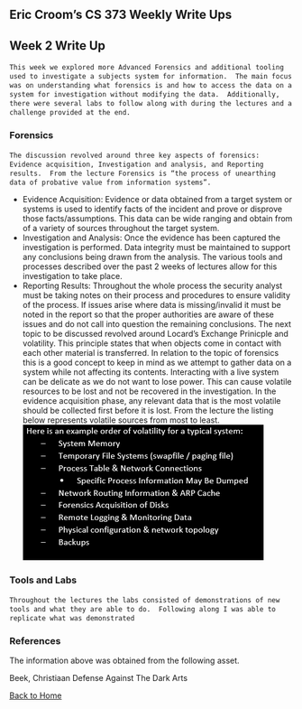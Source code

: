 ## Eric Croom’s CS 373 Weekly Write Ups

## Week 2 Write Up
	This week we explored more Advanced Forensics and additional tooling used to investigate a subjects system for information.  The main focus was on understanding what forensics is and how to access the data on a system for investigation without modifying the data.  Additionally, there were several labs to follow along with during the lectures and a challenge provided at the end.

### Forensics
	The discussion revolved around three key aspects of forensics:  Evidence acquisition, Investigation and analysis, and Reporting results.  From the lecture Forensics is “the process of unearthing data of probative value from information systems”.
-	Evidence Acquisition:  Evidence or data obtained from a target system or systems is used to identify facts of the incident and prove or disprove those facts/assumptions.  This data can be wide ranging and obtain from of a variety of sources throughout the target system.
-	Investigation and Analysis:  Once the evidence has been captured the investigation is performed.  Data integrity must be maintained to support any conclusions being drawn from the analysis.  The various tools and processes described over the past 2 weeks of lectures allow for this investigation to take place.
-	Reporting Results:  Throughout the whole process the security analyst must be taking notes on their process and procedures to ensure validity of the process.  If issues arise where data is missing/invalid it must be noted in the report so that the proper authorities are aware of these issues and do not call into question the remaining conclusions.
	The next topic to be discussed revolved around Locard’s Exchange Prinicple and volatility.  This principle states that when objects come in contact with each other material is transferred.  In relation to the topic of forensics this is a good concept to keep in mind as we attempt to gather data on a system while not affecting its contents.
	Interacting with a live system can be delicate as we do not want to lose power.  This can cause volatile resources to be lost and not be recovered in the investigation.  In the evidence acquisition phase, any relevant data that is the most volatile should be collected first before it is lost.  From the lecture the listing below represents volatile sources from most to least.
![Volatility List](/images/volList.png)

### Tools and Labs
	Throughout the lectures the labs consisted of demonstrations of new tools and what they are able to do.  Following along I was able to replicate what was demonstrated

### References
The information above was obtained from the following asset.

Beek, Christiaan Defense Against The Dark Arts


<a href="../">Back to Home</a>



